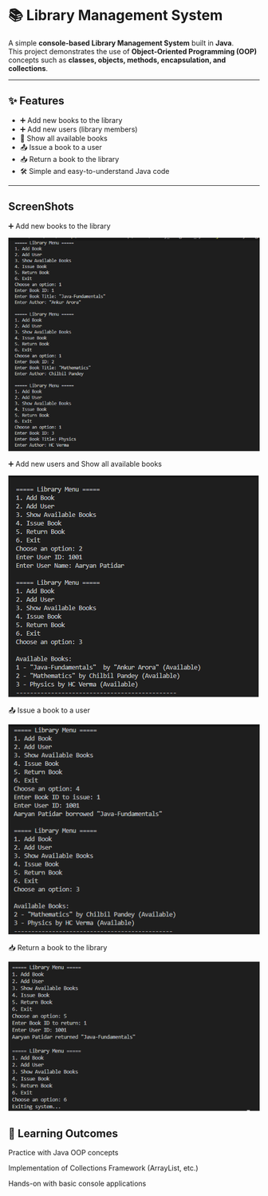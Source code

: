 # 📚 Library Management System

A simple **console-based Library Management System** built in **Java**.  
This project demonstrates the use of **Object-Oriented Programming (OOP)** concepts such as **classes, objects, methods, encapsulation, and collections**.  

---

## ✨ Features

- ➕ Add new books to the library  
- ➕ Add new users (library members)  
- 📖 Show all available books  
- 📤 Issue a book to a user  
- 📥 Return a book to the library  
- 🛠 Simple and easy-to-understand Java code  

---

## ScreenShots
➕ Add new books to the library 

![Add Book](screenshots/LMS1.PNG)

➕ Add new users and Show all available books 

![Add User](screenshots/LMS2.PNG)

 📤 Issue a book to a user

 ![Issue Book](screenshots/LMS3.PNG)

📥 Return a book to the library

![Return Book](screenshots/LMS4.PNG)

## 🎯 Learning Outcomes

Practice with Java OOP concepts

Implementation of Collections Framework (ArrayList, etc.)

Hands-on with basic console applications

